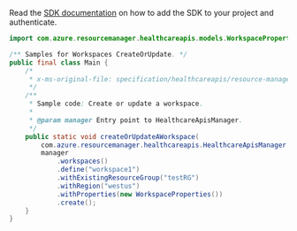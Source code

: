 Read the [SDK documentation](https://github.com/Azure/azure-sdk-for-java/blob/azure-resourcemanager-healthcareapis_1.0.0-beta.2/sdk/healthcareapis/azure-resourcemanager-healthcareapis/README.md) on how to add the SDK to your project and authenticate.

```java
import com.azure.resourcemanager.healthcareapis.models.WorkspaceProperties;

/** Samples for Workspaces CreateOrUpdate. */
public final class Main {
    /*
     * x-ms-original-file: specification/healthcareapis/resource-manager/Microsoft.HealthcareApis/stable/2021-11-01/examples/workspaces/Workspaces_Create.json
     */
    /**
     * Sample code: Create or update a workspace.
     *
     * @param manager Entry point to HealthcareApisManager.
     */
    public static void createOrUpdateAWorkspace(
        com.azure.resourcemanager.healthcareapis.HealthcareApisManager manager) {
        manager
            .workspaces()
            .define("workspace1")
            .withExistingResourceGroup("testRG")
            .withRegion("westus")
            .withProperties(new WorkspaceProperties())
            .create();
    }
}
```
